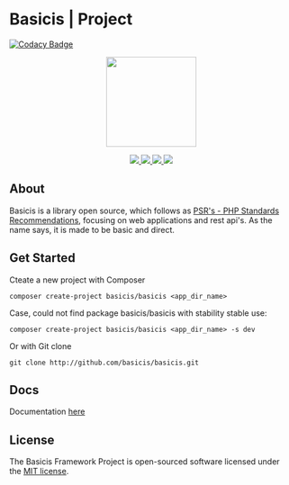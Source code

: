 
# Basicis | Project

[![Codacy Badge](https://api.codacy.com/project/badge/Grade/c43dc7aeaa924e65822a1d088af09c70)](https://app.codacy.com/gh/basicis/basicis?utm_source=github.com&utm_medium=referral&utm_content=basicis/basicis&utm_campaign=Badge_Grade)


<p align="center">
    <img width="160" src="docs/img/logo.png"/>
</p>

<p align="center">
    <a title="Latest stable Version" href="https://packagist.org/packages/basicis/basicis" >
        <img src="https://poser.pugx.org/basicis/basicis/version" />
    </a>
    <a title="Total Downloads" href="https://packagist.org/packages/basicis/basicis" >
        <img src="https://poser.pugx.org/basicis/basicis/downloads" />
    </a>
    <a title="Dependents" href="https://packagist.org/packages/basicis/basicis" >
        <img src="https://poser.pugx.org/basicis/basicis/dependents" />
    </a>
    <a title="MIT license" href="#License" >
        <img src="https://poser.pugx.org/basicis/basicis/license" />
    </a>
</p>


## About
Basicis is a library open source, which follows as [PSR's - PHP Standards Recommendations](https://www.php-fig.org/psr), focusing on web applications and rest api's.
As the name says, it is made to be basic and direct.

## Get Started

Cteate a new project with Composer
```
composer create-project basicis/basicis <app_dir_name>
```
Case, could not find package basicis/basicis with stability stable use:
```
composer create-project basicis/basicis <app_dir_name> -s dev
```

Or with Git clone
```
git clone http://github.com/basicis/basicis.git
```

## Docs

Documentation [here](docs/)

## License

The Basicis Framework Project is open-sourced software licensed under the [MIT license](https://opensource.org/licenses/MIT).
